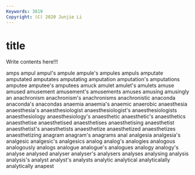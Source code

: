 ```yaml
---
Keywords: 3819
Copyright: (C) 2020 Junjie Li
---
```


# title

Write contents here!!!
 
amps 
ampul
ampul's 
ampule 
ampule's 
ampules 
ampuls 
amputate 
amputated 
amputates 
amputating 
amputation
amputation's 
amputations 
amputee 
amputee's 
amputees 
amuck 
amulet 
amulet's 
amulets 
amuse
amused 
amusement 
amusement's 
amusements 
amuses 
amusing 
amusingly 
an 
anachronism 
anachronism's
anachronisms 
anachronistic 
anaconda 
anaconda's 
anacondas 
anaemia 
anaemia's 
anaemic 
anaerobic 
anaesthesia
anaesthesia's 
anaesthesiologist 
anaesthesiologist's 
anaesthesiologists 
anaesthesiology 
anaesthesiology's 
anaesthetic 
anaesthetic's 
anaesthetics 
anaesthetise
anaesthetised 
anaesthetises 
anaesthetising 
anaesthetist 
anaesthetist's 
anaesthetists 
anaesthetize 
anaesthetized 
anaesthetizes 
anaesthetizing
anagram 
anagram's 
anagrams 
anal 
analgesia 
analgesia's 
analgesic 
analgesic's 
analgesics 
analog
analog's 
analogies 
analogous 
analogously 
analogs 
analogue 
analogue's 
analogues 
analogy 
analogy's
analyse 
analysed 
analyser 
analyser's 
analysers 
analyses 
analysing 
analysis 
analysis's 
analyst
analyst's 
analysts 
analytic 
analytical 
analyticalally 
analytically 
anapest 
